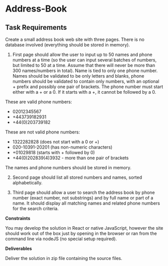# Address-Book

## Task Requirements
Create a small address book web site with three pages. There is no database involved (everything should be stored in memory).

1. First page should allow the user to input up to 50 names and phone numbers at a time (so the user can input several batches of numbers, but limited to 50 at a time. Assume that there will never be more than 300 names/numbers in total). Name is tied to only one phone number. Names should be validated to be only letters and blanks, phone numbers should be validated to contain only numbers, with an optional + prefix and possibly one pair of brackets. The phone number must start either with a + or a 0. If it starts with a +, it cannot be followed by a 0.

These are valid phone numbers:
- 02012345567
- +443739182931
- +44(0)203739182

These are not valid phone numbers: 
- 1322282828 (does not start with a 0 or +)
- 020-10391-20201 (has non-numeric characters)
- +01029818 (starts with + followed by 0)
- +44(0)202839(4)3932 - more than one pair of brackets

The names and phone numbers should be stored in memory.

2. Second page should list all stored numbers and names, sorted alphabetically.

3. Third page should allow a user to search the address book by phone number (exact number, not substrings) and by full name or part of a name. It should display all matching names and related phone numbers for the search criteria.

**Constraints**

You may develop the solution in React or native JavaScript, however the site should work out of the box just by opening in the browser or ran from the command line via nodeJS (no special setup required).

**Deliverables**

Deliver the solution in zip file containing the source files.